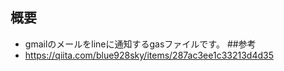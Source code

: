 ## 概要
- gmailのメールをlineに通知するgasファイルです。
##参考
- https://qiita.com/blue928sky/items/287ac3ee1c33213d4d35
